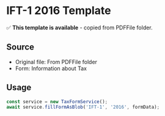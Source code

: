 # IFT-1 2016 Template

✅ **This template is available** - copied from PDFFile folder.

## Source
- Original file: From PDFFile folder
- Form: Information about Tax

## Usage
```typescript
const service = new TaxFormService();
await service.fillFormAsBlob('IFT-1', '2016', formData);
```
